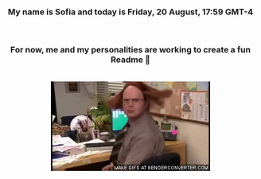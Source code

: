 


<div align="center">
<h3 >My name is Sofia and today is Friday, 20 August, 17:59 GMT-4</h3><br>
<h3 >For now, me and my personalities are working to create a fun Readme 👋
</h3><br>
<img src='img/dwight.gif' alt='working...'/>
</div>

